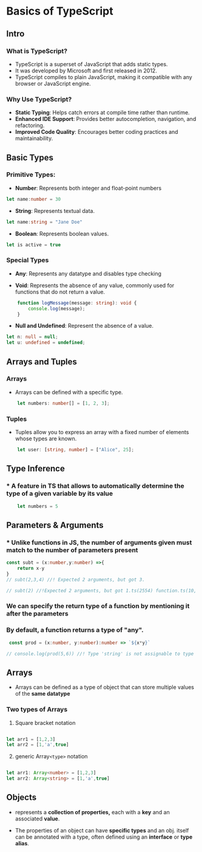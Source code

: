 # Basics of TypeScript

## Intro

### What is TypeScript?

- TypeScript is a superset of JavaScript that adds static types.
- It was developed by Microsoft and first released in 2012.
- TypeScript compiles to plain JavaScript, making it compatible with any browser or JavaScript engine.

### Why Use TypeScript?

- **Static Typing**: Helps catch errors at compile time rather than runtime.
- **Enhanced IDE Support**: Provides better autocompletion, navigation, and refactoring.
- **Improved Code Quality**: Encourages better coding practices and maintainability.

## Basic Types

### **Primitive Types:**

- **Number**: Represents both integer and float-point numbers

```typescript
let name:number = 30
```

- **String**: Represents textual data.

```typescript
let name:string = "Jane Doe"
```

- **Boolean**: Represents boolean values.

```typescript
let is active = true
```

### Special Types

- **Any**: Represents any datatype and disables type checking

- **Void**: Represents the absence of any value, commonly used for functions that do not return a value.

```typescript
    function logMessage(message: string): void {
        console.log(message);
    }
```

- **Null and Undefined**: Represent the absence of a value.

```typescript
let n: null = null;
let u: undefined = undefined;
```

## Arrays and Tuples

### **Arrays**

- Arrays can be defined with a specific type.

```typescript
    let numbers: number[] = [1, 2, 3];
```

### **Tuples**

- Tuples allow you to express an array with a fixed number of elements whose types are known.

```typescript
    let user: [string, number] = ["Alice", 25];
```

## Type Inference

### * A feature in TS that allows to automatically determine the type of a given variable by its value

```typescript
    let numbers = 5
```

## Parameters & Arguments

### * Unlike functions in JS, the **number of arguments given** must match to the **number of parameters present**

```typescript
const subt = (x:number,y:number) =>{
    return x-y
}
// subt(2,3,4) //! Expected 2 arguments, but got 3.

// subt(2) //!Expected 2 arguments, but got 1.ts(2554) function.ts(10, 24): An argument for 'y' was not provided.
```

### We can specify the **return type** of a function by **mentioning it after the parameters**

### By default, a function returns a type of "any".

```typescript
 const prod = (x:number, y:number):number => `${x*y}`

// console.log(prod(5,6)) //! Type 'string' is not assignable to type 'number'.
```

## Arrays

- Arrays can be defined as a type of object that can store multiple values of the **same datatype**

### Two types of Arrays

1. Square bracket notation

```ts

let arr1 = [1,2,3]
let arr2 = [1,'a',true]

```

2. generic Array`<type>` notation

```ts

let arr1: Array<number> = [1,2,3]
let arr2: Array<string> = [1,'a',true]

```

## Objects

- represents a **collection of properties,** each with a **key** and an associated **value**.

- The properties of an object can have **specific types** and an obj. itself can be annotated with a type, often defined using an **interface** or **type alias**.

